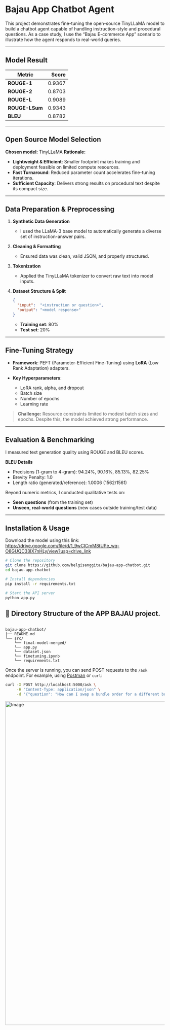 # Bajau App Chatbot Agent

This project demonstrates fine-tuning the open-source TinyLLaMA model to build a chatbot agent capable of handling instruction-style and procedural questions. As a case study, I use the “Bajau E-commerce App” scenario to illustrate how the agent responds to real-world queries.

---

## Model Result
| Metric         |  Score |
| -------------- | -----: |
| **ROUGE-1**    | 0.9367 |
| **ROUGE-2**    | 0.8703 |
| **ROUGE-L**    | 0.9089 |
| **ROUGE-LSum** | 0.9343 |
| **BLEU**       | 0.8782 |

---

## Open Source Model Selection

**Chosen model:** TinyLLaMA
**Rationale:**

* **Lightweight & Efficient**: Smaller footprint makes training and deployment feasible on limited compute resources.
* **Fast Turnaround**: Reduced parameter count accelerates fine-tuning iterations.
* **Sufficient Capacity**: Delivers strong results on procedural text despite its compact size.

---

## Data Preparation & Preprocessing

1. **Synthetic Data Generation**

   * I used the LLaMA-3 base model to automatically generate a diverse set of instruction-answer pairs.

2. **Cleaning & Formatting**

   * Ensured data was clean, valid JSON, and properly structured.

3. **Tokenization**

   * Applied the TinyLLaMA tokenizer to convert raw text into model inputs.

4. **Dataset Structure & Split**

   ```json
   {
     "input":  "<instruction or question>",
     "output": "<model response>"
   }
   ```

   * **Training set**: 80%
   * **Test set**: 20%

---

## Fine-Tuning Strategy

* **Framework**: PEFT (Parameter-Efficient Fine-Tuning) using **LoRA** (Low Rank Adaptation) adapters.
* **Key Hyperparameters**:

  * LoRA rank, alpha, and dropout
  * Batch size
  * Number of epochs
  * Learning rate

> **Challenge:** Resource constraints limited to modest batch sizes and epochs. Despite this, the model achieved strong performance.

---

## Evaluation & Benchmarking

I measured text generation quality using ROUGE and BLEU scores.

**BLEU Details**

* Precisions (1-gram to 4-gram): 94.24%, 90.16%, 85.13%, 82.25%
* Brevity Penalty: 1.0
* Length ratio (generated/reference): 1.0006 (1562/1561)

Beyond numeric metrics, I conducted qualitative tests on:

* **Seen questions** (from the training set)
* **Unseen, real-world questions** (new cases outside training/test data)

---

## Installation & Usage

Download the model using this link: https://drive.google.com/file/d/1_9wCICmM8tUPe_wq-O8GUQC33IX7nHLy/view?usp=drive_link
```bash
# Clone the repository
git clone https://github.com/belgisanggita/bajau-app-chatbot.git
cd bajau-app-chatbot

# Install dependencies
pip install -r requirements.txt

# Start the API server
python app.py
```
## 📁 Directory Structure of the APP BAJAU project.

```

bajau-app-chatbot/
├── README.md        
└── src/
    └── final-model-merged/     
    └── app.py                    
    └── dataset.json              
    └── finetuning.ipynb
    └── requirements.txt 

````

Once the server is running, you can send POST requests to the `/ask` endpoint.
For example, using [Postman](https://www.postman.com/) or `curl`:

```bash
curl -X POST http://localhost:5000/ask \
     -H "Content-Type: application/json" \
     -d '{"question": "How can I swap a bundle order for a different bundle in the Bajau E-Commerce mobile app?"}'
```
<img width="1919" height="1021" alt="Image" src="https://github.com/user-attachments/assets/046620d8-8563-48a3-ae2f-61ea5cd845cf" />



